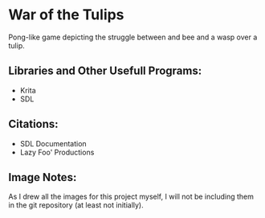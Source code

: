 # War of the Tulips

Pong-like game depicting the struggle between and bee and a wasp over a tulip.

## Libraries and Other Usefull Programs:

- Krita
- SDL

## Citations:

- SDL Documentation
- Lazy Foo' Productions



## Image Notes:

As I drew all the images for this project myself, I will not be including them in the git repository (at least not initially).